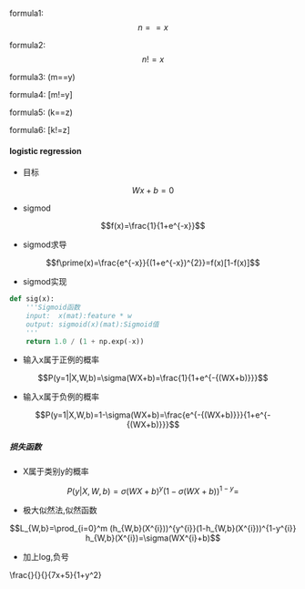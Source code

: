 <script type="text/javascript" async src="https://cdn.mathjax.org/mathjax/latest/MathJax.js?config=TeX-MML-AM_CHTML"> </script>
formula1: $$n==x$$

formula2: $$n!=x$$

formula3: (m==y)

formula4: [m!=y]

formula5: \(k==z\)

formula6: \[k!=z\]

#### logistic regression


- 目标
```math
Wx+b=0  
```
- sigmod
```math
f(x)=\frac{1}{1+e^{-x}}
```
- sigmod求导    

```math
f\prime(x)=\frac{e^{-x}}{(1+e^{-x})^{2}}=f(x)[1-f(x)]
```
- sigmod实现
``` python
def sig(x):
    '''Sigmoid函数
    input:  x(mat):feature * w
    output: sigmoid(x)(mat):Sigmoid值
    '''
    return 1.0 / (1 + np.exp(-x))
```
- 输入x属于正例的概率
```math
P(y=1|X,W,b)=\sigma(WX+b)=\frac{1}{1+e^{-{(WX+b)}}}
```
- 输入x属于负例的概率
```math
P(y=1|X,W,b)=1-\sigma(WX+b)=\frac{e^{-{(WX+b)}}}{1+e^{-{(WX+b)}}}
```
##### 损失函数
- X属于类别y的概率

```math
P(y|X,W,b)=\sigma(WX+b)^{y}(1-\sigma(WX+b))^{1-y}=
```
- 极大似然法,似然函数

```math
L_{W,b}=\prod_{i=0}^m (h_{W,b}(X^{i}))^{y^{i}}(1-h_{W,b}(X^{i}))^{1-y^{i}}

h_{W,b}(X^{i})=\sigma(WX^{i}+b)
```
- 加上log,负号





\frac{}{}{}{7x+5}{1+y^2}

